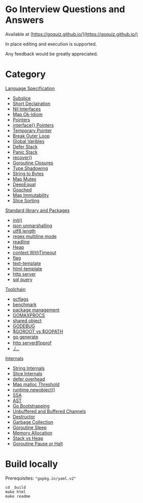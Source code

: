 # Go Interview Questions and Answers

Available at [https://goquiz.github.io/](https://goquiz.github.io/)

In place editing and execution is supported.

Any feedback would be greatly appreciated.

# Category

<!--CATEGORY_BEGIN-->

[Language Specification](https://goquiz.github.io/#lang-spec)
- [Subslice](https://goquiz.github.io/#subslice-grow)
- [Short Declairation](https://goquiz.github.io/#short-declairation)
- [Nil Interfaces](https://goquiz.github.io/#interface-nil)
- [Map Ok-Idiom](https://goquiz.github.io/#map-ok-idiom)
- [Pointers](https://goquiz.github.io/#pointer)
- [interface{} Pointers](https://goquiz.github.io/#empty-interface)
- [Temporary Pointer](https://goquiz.github.io/#for-pointer)
- [Break Outer Loop](https://goquiz.github.io/#label-break)
- [Global Varibles](https://goquiz.github.io/#global-varible)
- [Defer Stack](https://goquiz.github.io/#defer-closefile)
- [Panic Stack](https://goquiz.github.io/#defer-panic)
- [recover()](https://goquiz.github.io/#defer-recover)
- [Goroutine Closures](https://goquiz.github.io/#goroutine-closure)
- [Type Shadowing](https://goquiz.github.io/#type-shadowing)
- [String to Bytes](https://goquiz.github.io/#string-bytes)
- [Map Mutex](https://goquiz.github.io/#mutex-map)
- [DeepEqual](https://goquiz.github.io/#DeepEqual)
- [Gosched](https://goquiz.github.io/#Gosched)
- [Map Immutability](https://goquiz.github.io/#map-addressing)
- [Slice Sorting](https://goquiz.github.io/#sort-Slice)

[Standard library and Packages](https://goquiz.github.io/#lib-pack)
- [init()](https://goquiz.github.io/#init-import)
- [json unmarshalling](https://goquiz.github.io/#json-unmarshal)
- [utf8 length](https://goquiz.github.io/#utf8-len)
- [regex multiline mode](https://goquiz.github.io/#regex-multiline)
- [readline](https://goquiz.github.io/#readline)
- [Heap](https://goquiz.github.io/#container-heap)
- [context.WithTimeout](https://goquiz.github.io/#context-withtimeout)
- [flag](https://goquiz.github.io/#flag)
- [text-template](https://goquiz.github.io/#text-template)
- [html-template](https://goquiz.github.io/#html-template)
- [http server](https://goquiz.github.io/#http-server)
- [sql query](https://goquiz.github.io/#sql-query)

[Toolchain](https://goquiz.github.io/#toolchain)
- [gcflags](https://goquiz.github.io/#gcflags)
- [benchmark](https://goquiz.github.io/#benchmark-N)
- [package management](https://goquiz.github.io/#vendor-gopath)
- [GOMAXPROCS](https://goquiz.github.io/#GOMAXPROCS)
- [shared object](https://goquiz.github.io/#shared-object)
- [GODEBUG](https://goquiz.github.io/#GODEBUG)
- [$GOROOT vs $GOPATH](https://goquiz.github.io/#GOROOT-GOPATH)
- [go generate](https://goquiz.github.io/#go-generate)
- [http server的pprof](https://goquiz.github.io/#http-pprof)
- [./...](https://goquiz.github.io/#path-wildcard)

[Internals](https://goquiz.github.io/#internals)
- [String Internals](https://goquiz.github.io/#unsafe-bytes-string)
- [Slice Internals](https://goquiz.github.io/#unsafe-slice-array)
- [defer overhead](https://goquiz.github.io/#defer-overhead)
- [Map malloc Threshold](https://goquiz.github.io/#map-malloc)
- [runtime.newobject()](https://goquiz.github.io/#runtime-newobject)
- [SSA](https://goquiz.github.io/#SSA)
- [AST](https://goquiz.github.io/#AST)
- [Go Bootstrapping](https://goquiz.github.io/#bootstrap)
- [Unbuffered and Buffered Channels](https://goquiz.github.io/#channel-buffering)
- [Destructor](https://goquiz.github.io/#finalizer)
- [Garbage Collection](https://goquiz.github.io/#gc)
- [Goroutine Sleep](https://goquiz.github.io/#goroutine-sleep)
- [Memory Allocation](https://goquiz.github.io/#object-memory)
- [Stack vs Heap](https://goquiz.github.io/#stack-heap)
- [Goroutine Pause or Halt](https://goquiz.github.io/#stop-goroutine)


<!--CATEGORY_END-->

# Build locally

Prerequisites: `"gopkg.in/yaml.v2"`

    cd _build
    make html
    make readme
